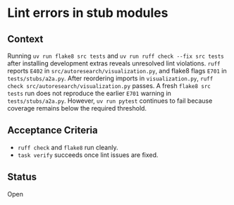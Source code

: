 # Lint errors in stub modules

## Context
Running `uv run flake8 src tests` and `uv run ruff check --fix src tests` after installing development extras reveals unresolved
lint violations. `ruff` reports `E402` in `src/autoresearch/visualization.py`, and flake8 flags `E701` in `tests/stubs/a2a.py`.
After reordering imports in `visualization.py`, `ruff check src/autoresearch/visualization.py` passes. A fresh `flake8 src tests`
run does not reproduce the earlier `E701` warning in `tests/stubs/a2a.py`. However, `uv run pytest` continues to fail because
coverage remains below the required threshold.

## Acceptance Criteria
- `ruff check` and `flake8` run cleanly.
- `task verify` succeeds once lint issues are fixed.

## Status
Open
